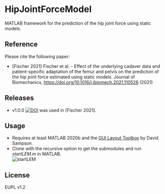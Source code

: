 # HipJointForceModel 
MATLAB framework for the prediction of the hip joint force using static models.

## Reference
Please cite the following paper:<br/>
- [Fischer 2021] Fischer et al. - Effect of the underlying cadaver data and patient-specific adaptation of the femur and pelvis on the prediction of the hip joint force estimated using static models. Journal of Biomechanics, https://doi.org/10.1016/j.jbiomech.2021.110526 (2021)

## Releases
- v1.0.0 [![DOI](https://zenodo.org/badge/DOI/10.5281/zenodo.4793184.svg)](https://doi.org/10.5281/zenodo.4793184) was used in [Fischer 2021]. 

## Usage 
- Requires at least MATLAB 2020b and the [GUI Layout Toolbox](https://mathworks.com/matlabcentral/fileexchange/47982) by David Sampson.
- Clone with the recursive option to get the submodules and run *startLEM.m* in MATLAB.<br/>
![startLEM](https://user-images.githubusercontent.com/43516130/119170209-3a71d780-ba63-11eb-8e67-cea0c7f5f56d.png)

## License
EUPL v1.2

